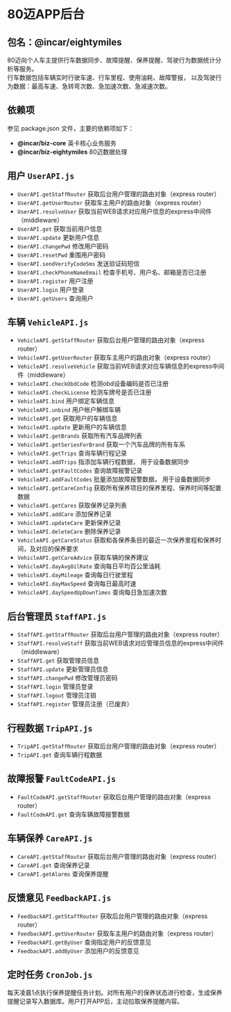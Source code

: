 # 80迈APP后台

## 包名：@incar/eightymiles
80迈向个人车主提供行车数据同步、故障提醒、保养提醒、驾驶行为数据统计分析等服务。  
行车数据包括车辆实时行驶车速、行车里程、使用油耗、故障警报， 以及驾驶行为数据：最高车速、急转弯次数、急加速次数、急减速次数。

## 依赖项
参见 package.json 文件，主要的依赖项如下：

* __@incar/biz-core__ 英卡核心业务服务
* __@incar/biz-eightymiles__ 80迈数据处理

## 用户 `UserAPI.js`

* `UserAPI.getStaffRouter` 获取后台用户管理的路由对象（express router）
* `UserAPI.getUserRouter` 获取车主用户的路由对象（express router）
* `UserAPI.resolveUser` 获取当前WEB请求对应用户信息的express中间件（middleware）
* `UserAPI.get` 获取当前用户信息
* `UserAPI.update` 更新用户信息
* `UserAPI.changePwd` 修改用户密码
* `UserAPI.resetPwd` 重围用户密码
* `UserAPI.sendVerifyCodeSms` 发送验证码短信
* `UserAPI.checkPhoneNameEmail` 检查手机号、用户名、邮箱是否已注册
* `UserAPI.register` 用户注册
* `UserAPI.login` 用户登录
* `UserAPI.getUsers` 查询用户

## 车辆 `VehicleAPI.js`

* `VehicleAPI.getStaffRouter` 获取后台用户管理的路由对象（express router）
* `VehicleAPI.getUserRouter` 获取车主用户的路由对象（express router）
* `VehicleAPI.resolveVehicle` 获取当前WEB请求对应车辆信息的express中间件（middleware）
* `VehicleAPI.checkObdCode` 检测obd设备编码是否已注册
* `VehicleAPI.checkLicense` 检测车牌号是否已注册
* `VehicleAPI.bind` 用户绑定车辆信息
* `VehicleAPI.unbind` 用户帐户解绑车辆
* `VehicleAPI.get` 获取用户的车辆信息
* `VehicleAPI.update` 更新用户的车辆信息
* `VehicleAPI.getBrands` 获取所有汽车品牌列表
* `VehicleAPI.getSeriesForBrand` 获取一个汽车品牌的所有车系
* `VehicleAPI.getTrips` 查询车辆行程记录
* `VehicleAPI.addTrips` 指添加车辆行程数据， 用于设备数据同步
* `VehicleAPI.getFaultCodes` 查询故障报警记录
* `VehicleAPI.addFaultCodes` 批量添加故障报警数据， 用于设备数据同步
* `VehicleAPI.getCareConfig` 获取所有保养项目的保养里程、保养时间等配置数据
* `VehicleAPI.getCares` 获取保养记录列表
* `VehicleAPI.addCare` 添加保养记录
* `VehicleAPI.updateCare` 更新保养记录
* `VehicleAPI.deleteCare` 删除保养记录
* `VehicleAPI.getCareStatus` 获取和各保养条目的最近一次保养里程和保养时间，及对应的保养要求
* `VehicleAPI.getCareAdvice` 获取车辆的保养建议
* `VehicleAPI.dayAvgOilRate` 查询每日平均百公里油耗
* `VehicleAPI.dayMileage` 查询每日行驶里程
* `VehicleAPI.dayMaxSpeed` 查询每日最高时速
* `VehicleAPI.daySpeedUpDownTimes` 查询每日急加速次数

## 后台管理员 `StaffAPI.js`

* `StaffAPI.getStaffRouter` 获取后台用户管理的路由对象（express router）
* `StaffAPI.resolveStaff` 获取当前WEB请求对应管理员信息的express中间件（middleware）
* `StaffAPI.get` 获取管理员信息
* `StaffAPI.update` 更新管理员信息
* `StaffAPI.changePwd` 修改管理员密码
* `StaffAPI.login` 管理员登录
* `StaffAPI.logout` 管理员注销
* `StaffAPI.register` 管理员注册（已废弃）

## 行程数据 `TripAPI.js`

* `TripAPI.getStaffRouter` 获取后台用户管理的路由对象（express router）
* `TripAPI.get` 查询车辆行程数据

## 故障报警 `FaultCodeAPI.js`

* `FaultCodeAPI.getStaffRouter` 获取后台用户管理的路由对象（express router）
* `FaultCodeAPI.get` 查询车辆故障报警数据

## 车辆保养 `CareAPI.js`
* `CareAPI.getStaffRouter` 获取后台用户管理的路由对象（express router）
* `CareAPI.get` 查询保养记录
* `CareAPI.getAlarms` 查询保养提醒

## 反馈意见 `FeedbackAPI.js`

* `FeedbackAPI.getStaffRouter` 获取后台用户管理的路由对象（express router）
* `FeedbackAPI.getUserRouter` 获取车主用户的路由对象（express router）
* `FeedbackAPI.getByUser` 查询指定用户的反馈意见
* `FeedbackAPI.addByUser` 添加用户的反馈意见

## 定时任务 `CronJob.js`
每天凌晨1点执行保养提醒任务计划。对所有用户的保养状态进行检查，生成保养提醒记录写入数据库。用户打开APP后，主动拉取保养提醒内容。

